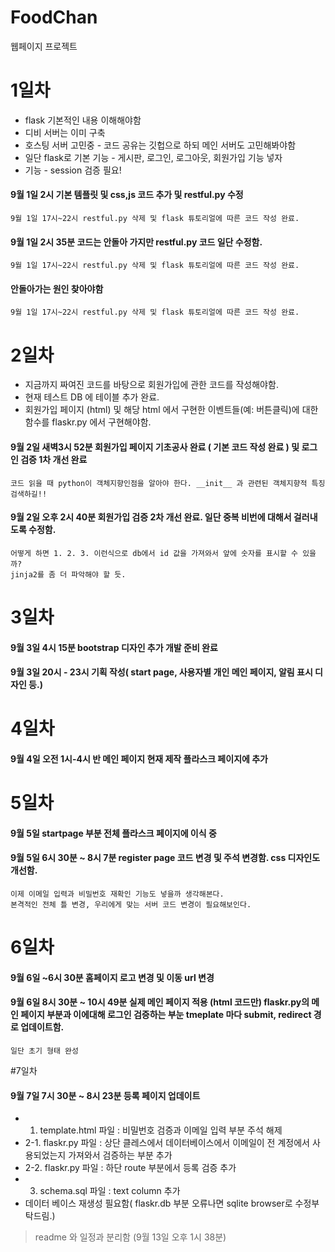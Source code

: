 # FoodChan
웹페이지 프로젝트

# 1일차
- flask 기본적인 내용 이해해야함
- 디비 서버는 이미 구축
- 호스팅 서버 고민중 - 코드 공유는 깃헙으로 하되 메인 서버도 고민해봐야함
- 일단 flask로 기본 기능 - 게시판, 로그인, 로그아웃, 회원가입 기능 넣자
- 기능 - session 검증 필요!

#### 9월 1일 2시 기본 템플릿 및 css,js 코드 추가 및 restful.py 수정
	9월 1일 17시~22시 restful.py 삭제 및 flask 튜토리얼에 따른 코드 작성 완료.
#### 9월 1일 2시 35분 코드는 안돌아 가지만 restful.py 코드 일단 수정함.
	9월 1일 17시~22시 restful.py 삭제 및 flask 튜토리얼에 따른 코드 작성 완료.
####                  안돌아가는 원인 찾아야함
	9월 1일 17시~22시 restful.py 삭제 및 flask 튜토리얼에 따른 코드 작성 완료.


# 2일차
- 지금까지 짜여진 코드를 바탕으로 회원가입에 관한 코드를 작성해야함.
- 현재 테스트 DB 에 테이블 추가 완료.
- 회원가입 페이지 (html) 및 해당 html 에서 구현한 이벤트들(예: 버튼클릭)에 대한 함수를 flaskr.py 에서 구현해야함.

#### 9월 2일 새벽3시 52분 회원가입 페이지 기초공사 완료 ( 기본 코드 작성 완료 ) 및 로그인 검증 1차 개선 완료
	코드 읽을 때 python이 객체지향인점을 알아야 한다. __init__ 과 관련된 객체지향적 특징 검색하길!!
#### 9월 2일 오후 2시 40분 회원가입 검증 2차 개선 완료. 일단 중복 비번에 대해서 걸러내도록 수정함.
	어떻게 하면 1. 2. 3. 이런식으로 db에서 id 값을 가져와서 앞에 숫자를 표시할 수 있을까?
	jinja2를 좀 더 파악해야 할 듯.

# 3일차
#### 9월 3일 4시 15분 bootstrap 디자인 추가 개발 준비 완료
#### 9월 3일 20시 - 23시 기획 작성( start page, 사용자별 개인 메인 페이지, 알림 표시 디자인 등.)

# 4일차
#### 9월 4일 오전 1시-4시 반 메인 페이지 현재 제작 플라스크 페이지에 추가

# 5일차
#### 9월 5일 startpage 부분 전체 플라스크 페이지에 이식 중
#### 9월 5일 6시 30분 ~ 8시 7분 register page 코드 변경 및 주석 변경함. css 디자인도 개선함.
	이제 이메일 입력과 비밀번호 재확인 기능도 넣을까 생각해본다.
	본격적인 전체 틀 변경, 우리에게 맞는 서버 코드 변경이 필요해보인다.

# 6일차
#### 9월 6일 ~6시 30분 홈페이지 로고 변경 및 이동 url 변경
#### 9월 6일 8시 30분 ~ 10시 49분 실제 메인 페이지 적용 (html 코드만) flaskr.py의 메인 페이지 부분과 이에대해 로그인 검증하는 부눈 tmeplate 마다 submit, redirect 경로 업데이트함.
	일단 초기 형태 완성

#7일차
#### 9월 7일 7시 30분 ~ 8시 23분 등록 페이지 업데이트
- 1. template.html 파일 : 비밀번호 검증과 이메일 입력 부분 주석 해제
- 2-1. flaskr.py 파일 : 상단 클레스에서 데이터베이스에서 이메일이 전 계정에서 사용되었는지 가져와서 검증하는 부분 추가
- 2-2. flaskr.py 파일 :  하단 route 부분에서 등록 검증 추가
- 3. schema.sql 파일 : text column 추가
- 데이터 베이스 재생성 필요함( flaskr.db 부분 오류나면 sqlite browser로 수정부탁드림.)

> readme 와 일정과 분리함 (9월 13일 오후 1시 38분)
